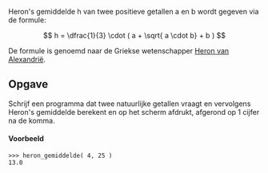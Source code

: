 Heron's gemiddelde h van twee positieve getallen a en b wordt gegeven via de formule:

$$
    h = \dfrac{1}{3} \cdot ( a + \sqrt{ a \cdot b} + b )
$$

De formule is genoemd naar de Griekse wetenschapper <a href="https://nl.wikipedia.org/wiki/Heron_van_Alexandri%C3%AB" target="_blank">Heron van Alexandrië</a>.

## Opgave
Schrijf een programma dat twee natuurlijke getallen vraagt en vervolgens Heron's gemiddelde berekent en op het scherm afdrukt, afgerond op 1 cijfer na de komma.

#### Voorbeeld
```
>>> heron_gemiddelde( 4, 25 )
13.0
```